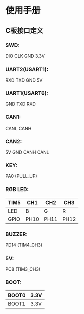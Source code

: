 # 使用手册
## C板接口定义
### SWD: 
DIO CLK GND 3.3V
### UART2(USART1):
RXD TXD GND 5V
### UART1(USART6):
GND TXD RXD
### CAN1:
CANL CANH
### CAN2:
5V GND CANH CANL
### KEY:
PA0 (PULL_UP)
### RGB LED:
| TIM5 | CH1  | CH2  | CH3  |
|------|------|------|------|
| LED  | B    | G    | R    |
| GPIO | PH10 | PH11 | PH12 |
### BUZZER:
PD14 (TIM4_CH3)
### 5V:
PC8 (TIM3_CH3)
### BOOT:
| BOOT0 | 3.3V |
|-------|------|
| BOOT1 | 3.3V |
